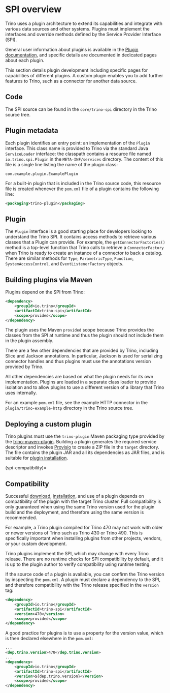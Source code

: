 # SPI overview

Trino uses a plugin architecture to extend its capabilities and integrate with
various data sources and other systems. Plugins must implement the interfaces
and override methods defined by the Service Provider Interface (SPI).

General user information about plugins is available in the [Plugin
documentation](/installation/plugins), and specific details are documented in
dedicated pages about each plugin.

This section details plugin development including specific pages for
capabilities of different plugins. A custom plugin enables you to add further
features to Trino, such as a connector for another data source.

## Code

The SPI source can be found in the `core/trino-spi` directory in the Trino
source tree.

## Plugin metadata

Each plugin identifies an entry point: an implementation of the
`Plugin` interface. This class name is provided to Trino via
the standard Java `ServiceLoader` interface: the classpath contains
a resource file named `io.trino.spi.Plugin` in the
`META-INF/services` directory. The content of this file is a
single line listing the name of the plugin class:

```text
com.example.plugin.ExamplePlugin
```

For a built-in plugin that is included in the Trino source code,
this resource file is created whenever the `pom.xml` file of a plugin
contains the following line:

```xml
<packaging>trino-plugin</packaging>
```

## Plugin

The `Plugin` interface is a good starting place for developers looking
to understand the Trino SPI. It contains access methods to retrieve
various classes that a Plugin can provide. For example, the `getConnectorFactories()`
method is a top-level function that Trino calls to retrieve a `ConnectorFactory` when Trino
is ready to create an instance of a connector to back a catalog. There are similar
methods for `Type`, `ParametricType`, `Function`, `SystemAccessControl`, and
`EventListenerFactory` objects.

## Building plugins via Maven

Plugins depend on the SPI from Trino:

```xml
<dependency>
    <groupId>io.trino</groupId>
    <artifactId>trino-spi</artifactId>
    <scope>provided</scope>
</dependency>
```

The plugin uses the Maven `provided` scope because Trino provides
the classes from the SPI at runtime and thus the plugin should not
include them in the plugin assembly.

There are a few other dependencies that are provided by Trino,
including Slice and Jackson annotations. In particular, Jackson is
used for serializing connector handles and thus plugins must use the
annotations version provided by Trino.

All other dependencies are based on what the plugin needs for its
own implementation. Plugins are loaded in a separate class loader
to provide isolation and to allow plugins to use a different version
of a library that Trino uses internally.

For an example `pom.xml` file, see the example HTTP connector in the
`plugin/trino-example-http` directory in the Trino source tree.

## Deploying a custom plugin

Trino plugins must use the `trino-plugin` Maven packaging type provided by the
[trino-maven-plugin](https://github.com/trinodb/trino-maven-plugin). Building a
plugin generates the required service descriptor and invokes
[Provisio](https://github.com/jvanzyl/provisio) to create a ZIP file in the
`target` directory. The file contains the plugin JAR and all its dependencies as
JAR files, and is suitable for [plugin installation](plugins-installation).

(spi-compatibility)=
## Compatibility

Successful [download](plugins-download), [installation](plugins-installation),
and use of a plugin depends on compatibility of the plugin with the target Trino
cluster. Full compatibility is only guaranteed when using the same Trino version
used for the plugin build and the deployment, and therefore using the same
version is recommended.

For example, a Trino plugin compiled for Trino 470 may not work with older or
newer versions of Trino such as Trino 430 or Trino 490. This is specifically
important when installing plugins from other projects, vendors, or your custom
development. 

Trino plugins implement the SPI, which may change with every Trino release.
There are no runtime checks for SPI compatibility by default, and it is up to
the plugin author to verify compatibility using runtime testing. 

If the source code of a plugin is available, you can confirm the Trino version
by inspecting the `pom.xml`. A plugin must declare a dependency to the SPI, and
therefore compatibility with the Trino release specified in the `version` tag:

```xml
<dependency>
    <groupId>io.trino</groupId>
    <artifactId>trino-spi</artifactId>
    <version>470</version>
    <scope>provided</scope>
</dependency>
```

A good practice for plugins is to use a property for the version value, which is
then declared elsewhere in the `pom.xml`:

```xml
...
<dep.trino.version>470</dep.trino.version>
...
<dependency>
    <groupId>io.trino</groupId>
    <artifactId>trino-spi</artifactId>
    <version>${dep.trino.version}</version>
    <scope>provided</scope>
</dependency>
```
